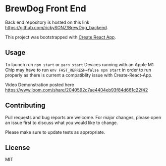 # BrewDog Front End

Back end repository is hosted on this link https://github.com/rickySONZ/BrewDog_backend.

This project was bootstrapped with [Create React App](https://github.com/facebook/create-react-app).

## Usage

To launch run ```npm start``` or ```yarn start```
Devices running with an Apple M1 Chip may have to run ```env FAST_REFRESH=false npm start``` in order to run properly as there is current a compatiblity issue with Create-React-App.

Video Demonstration posted here https://www.loom.com/share/2040592c7ae4404eb93f84d661c22f42

## Contributing

Pull requests and bug reports are welcome. For major changes, please open an issue first to discuss what you would like to change.

Please make sure to update tests as appropriate.

## License
MIT